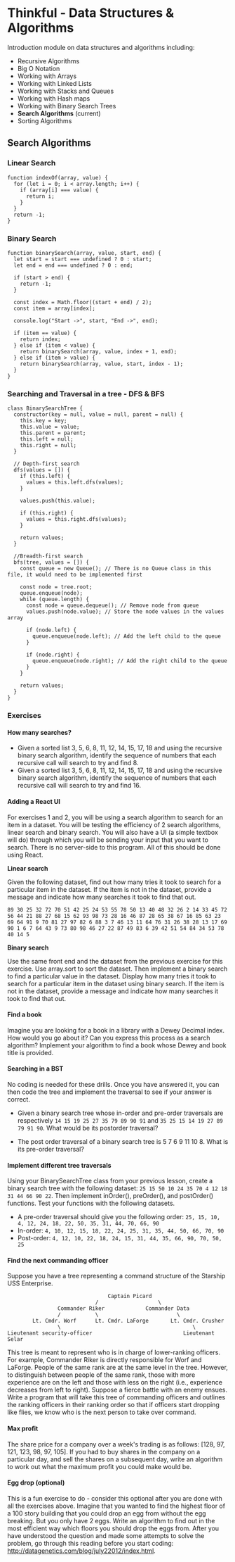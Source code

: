 # Thinkful - Data Structures & Algorithms

Introduction module on data structures and algorithms including:

- Recursive Algorithms
- Big O Notation
- Working with Arrays
- Working with Linked Lists
- Working with Stacks and Queues
- Working with Hash maps
- Working with Binary Search Trees
- **Search Algorithms** (current)
- Sorting Algorithms

## Search Algorithms

### Linear Search

```
function indexOf(array, value) {
  for (let i = 0; i < array.length; i++) {
    if (array[i] === value) {
      return i;
    }
  }
  return -1;
}
```

### Binary Search

```
function binarySearch(array, value, start, end) {
  let start = start === undefined ? 0 : start;
  let end = end === undefined ? 0 : end;

  if (start > end) {
    return -1;
  }

  const index = Math.floor((start + end) / 2);
  const item = array[index];

  console.log("Start ->", start, "End ->", end);

  if (item == value) {
    return index;
  } else if (item < value) {
    return binarySearch(array, value, index + 1, end);
  } else if (item > value) {
    return binarySearch(array, value, start, index - 1);
  }
}
```

### Searching and Traversal in a tree - DFS & BFS

```
class BinarySearchTree {
  constructor(key = null, value = null, parent = null) {
    this.key = key;
    this.value = value;
    this.parent = parent;
    this.left = null;
    this.right = null;
  }

  // Depth-first search
  dfs(values = []) {
    if (this.left) {
      values = this.left.dfs(values);
    }

    values.push(this.value);

    if (this.right) {
      values = this.right.dfs(values);
    }

    return values;
  }

  //Breadth-first search
  bfs(tree, values = []) {
    const queue = new Queue(); // There is no Queue class in this file, it would need to be implemented first

    const node = tree.root;
    queue.enqueue(node);
    while (queue.length) {
      const node = queue.dequeue(); // Remove node from queue
      values.push(node.value); // Store the node values in the values array

      if (node.left) {
        queue.enqueue(node.left); // Add the left child to the queue
      }

      if (node.right) {
        queue.enqueue(node.right); // Add the right child to the queue
      }
    }

    return values;
  }
}
```

### Exercises

#### How many searches?

- Given a sorted list 3, 5, 6, 8, 11, 12, 14, 15, 17, 18 and using the recursive binary search algorithm, identify the sequence of numbers that each recursive call will search to try and find 8.
- Given a sorted list 3, 5, 6, 8, 11, 12, 14, 15, 17, 18 and using the recursive binary search algorithm, identify the sequence of numbers that each recursive call will search to try and find 16.

#### Adding a React UI

For exercises 1 and 2, you will be using a search algorithm to search for an item in a dataset. You will be testing the efficiency of 2 search algorithms, linear search and binary search. You will also have a UI (a simple textbox will do) through which you will be sending your input that you want to search. There is no server-side to this program. All of this should be done using React.

**Linear search**

Given the following dataset, find out how many tries it took to search for a particular item in the dataset. If the item is not in the dataset, provide a message and indicate how many searches it took to find that out.

`89 30 25 32 72 70 51 42 25 24 53 55 78 50 13 40 48 32 26 2 14 33 45 72 56 44 21 88 27 68 15 62 93 98 73 28 16 46 87 28 65 38 67 16 85 63 23 69 64 91 9 70 81 27 97 82 6 88 3 7 46 13 11 64 76 31 26 38 28 13 17 69 90 1 6 7 64 43 9 73 80 98 46 27 22 87 49 83 6 39 42 51 54 84 34 53 78 40 14 5`

**Binary search**

Use the same front end and the dataset from the previous exercise for this exercise. Use array.sort to sort the dataset. Then implement a binary search to find a particular value in the dataset. Display how many tries it took to search for a particular item in the dataset using binary search. If the item is not in the dataset, provide a message and indicate how many searches it took to find that out.

#### Find a book

Imagine you are looking for a book in a library with a Dewey Decimal index. How would you go about it? Can you express this process as a search algorithm? Implement your algorithm to find a book whose Dewey and book title is provided.

#### Searching in a BST

No coding is needed for these drills. Once you have answered it, you can then code the tree and implement the traversal to see if your answer is correct.

- Given a binary search tree whose in-order and pre-order traversals are respectively `14 15 19 25 27 35 79 89 90 91` and `35 25 15 14 19 27 89 79 91 90`. What would be its postorder traversal?

- The post order traversal of a binary search tree is 5 7 6 9 11 10 8. What is its pre-order traversal?

#### Implement different tree traversals

Using your BinarySearchTree class from your previous lesson, create a binary search tree with the following dataset: `25 15 50 10 24 35 70 4 12 18 31 44 66 90 22`. Then implement inOrder(), preOrder(), and postOrder() functions. Test your functions with the following datasets.

- A pre-order traversal should give you the following order: `25, 15, 10, 4, 12, 24, 18, 22, 50, 35, 31, 44, 70, 66, 90`
- In-order: `4, 10, 12, 15, 18, 22, 24, 25, 31, 35, 44, 50, 66, 70, 90`
- Post-order: `4, 12, 10, 22, 18, 24, 15, 31, 44, 35, 66, 90, 70, 50, 25`

#### Find the next commanding officer

Suppose you have a tree representing a command structure of the Starship USS Enterprise.

```
                                Captain Picard
                            /                   \
                Commander Riker             Commander Data
                /           \                         \
        Lt. Cmdr. Worf      Lt. Cmdr. LaForge       Lt. Cmdr. Crusher
                \                                          \
Lieutenant security-officer                             Lieutenant Selar
```

This tree is meant to represent who is in charge of lower-ranking officers. For example, Commander Riker is directly responsible for Worf and LaForge. People of the same rank are at the same level in the tree. However, to distinguish between people of the same rank, those with more experience are on the left and those with less on the right (i.e., experience decreases from left to right). Suppose a fierce battle with an enemy ensues. Write a program that will take this tree of commanding officers and outlines the ranking officers in their ranking order so that if officers start dropping like flies, we know who is the next person to take over command.

#### Max profit

The share price for a company over a week's trading is as follows: [128, 97, 121, 123, 98, 97, 105]. If you had to buy shares in the company on a particular day, and sell the shares on a subsequent day, write an algorithm to work out what the maximum profit you could make would be.

#### Egg drop (optional)

This is a fun exercise to do - consider this optional after you are done with all the exercises above. Imagine that you wanted to find the highest floor of a 100 story building that you could drop an egg from without the egg breaking. But you only have 2 eggs. Write an algorithm to find out in the most efficient way which floors you should drop the eggs from. After you have understood the question and made some attempts to solve the problem, go through this reading before you start coding: http://datagenetics.com/blog/july22012/index.html.
